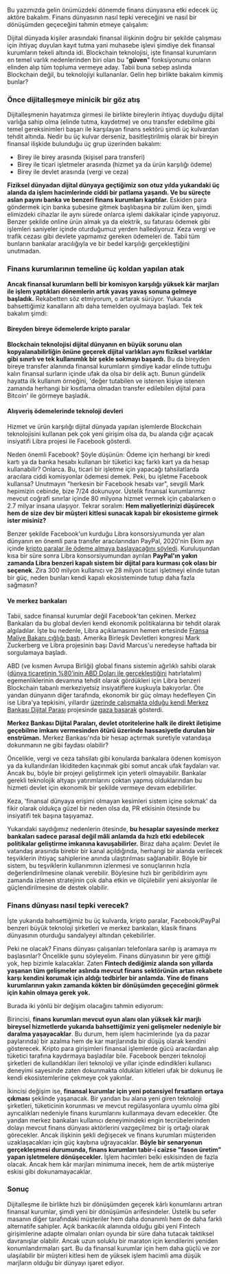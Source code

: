 Bu yazımızda gelin önümüzdeki dönemde finans dünyasına etki edecek üç aktöre bakalım. Finans dünyasının nasıl tepki vereceğini ve nasıl bir dönüşümden geçeceğini tahmin etmeye çalışalım:

Dijital dünyada kişiler arasındaki finansal ilişkinin doğru bir şekilde çalışması için ihtiyaç duyulan kayıt tutma yani muhasebe işlevi şimdiye dek finansal kurumların tekeli altında idi. Blockchain teknolojisi, işte finansal kurumların en temel varlık nedenlerinden biri olan bu "**güven**" fonksiyonunu onların elinden alıp tüm topluma vermeye aday. Tabii buna sebep aslında Blockchain değil, bu teknolojiyi kullananlar. Gelin hep birlikte bakalım kimmiş bunlar?

### Önce dijitalleşmeye minicik bir göz atış

Dijitalleşmenin hayatımıza girmesi ile birlikte bireylerin ihtiyaç duyduğu dijital varlığa sahip olma (elinde tutma, kaydetme) ve onu transfer edebilme gibi temel gereksinimleri başarı ile karşılayan finans sektörü şimdi üç kulvardan tehdit altında. Nedir bu üç kulvar derseniz, basitleştirilmiş olarak bir bireyin finansal ilişkide bulunduğu üç grup üzerinden bakalım: 

- Birey ile birey arasında (kişisel para transferi)
- Birey ile ticari işletmeler arasında (hizmet  ya da ürün karşılığı ödeme)
- Birey ile devlet arasında (vergi ve ceza)

**Fiziksel dünyadan dijital dünyaya geçtiğimiz son otuz yılda yukarıdaki üç alanda da işlem hacimlerinde ciddi bir patlama yaşandı. Ve bu süreçte aslan payını banka ve benzeri finans kurumları kaptılar.** Eskiden para göndermek için banka şubesine gitmek başlıbaşına bir zulüm iken, şimdi elimizdeki cihazlar ile aynı sürede onlarca işlemi dakikalar içinde yapıyoruz. Benzer şekilde online ürün almak ya da elektrik, su faturası ödemek gibi işlemleri saniyeler içinde oturduğumuz yerden hallediyoruz. Keza vergi ve trafik cezası gibi devlete yapmamız gereken ödemeleri de. Tabii tüm bunların bankalar aracılığıyla ve bir bedel karşılığı gerçekleştiğini unutmadan.

### Finans kurumlarının temeline üç koldan yapılan atak

**Ancak finansal kurumların belli bir komisyon karşılığı yüksek kâr marjları ile işlem yaptıkları dönemlerin artık yavaş yavaş sonuna gelmeye başladık.** Rekabetten söz etmiyorum, o artarak sürüyor. Yukarıda bahsettiğimiz kanalların altı daha temelden oyulmaya başladı. Tek tek bakalım şimdi: 

#### Bireyden bireye ödemelerde kripto paralar
**Blockchain teknolojisi dijital dünyanın en büyük sorunu olan kopyalanabilirliğin önüne geçerek dijital varlıkları aynı fiziksel varlıklar gibi sınırlı ve tek kullanımlık bir şekle sokmayı başardı.** Bu da bireyden bireye transfer alanında finansal kurumların şimdiye kadar elinde tuttuğu kalın finansal surların içinde ufak da olsa bir delik açtı. Bunun gündelik hayatta ilk kullanım örneğini, 'değer tutabilen ve istenen kişiye istenen zamanda herhangi bir kısıtlama olmadan transfer edilebilen dijital para Bitcoin' ile görmeye başladık.

#### Alışveriş ödemelerinde teknoloji devleri
Hizmet ve ürün karşılığı dijital dünyada yapılan işlemlerde Blockchain teknolojisini kullanan pek çok yeni girişim olsa da, bu alanda çığır açacak insiyatifi Libra projesi ile Facebook gösterdi. 

Neden önemli Facebook? Şöyle düşünün: Ödeme için herhangi bir kredi kartı ya da banka hesabı kullanan bir tüketici kaç farklı kart ya da hesap kullanabilir? Onlarca. Bu, ticari bir işletme için yapacağı tahsilatlarda aracılara ciddi komisyonlar ödemesi demek. Peki, bu işletme Facebook kullansa? Unutmayın "herkesin bir Facebook hesabı var", sevgili Mark hepimizin cebinde, bize 7/24 dokunuyor. Üstelik finansal kurumlarımız mevcut coğrafi sınırlar içinde 80 milyona hizmet vermek için çabalarken o 2.7 milyar insana ulaşıyor. Tekrar soralım:  **Hem maliyetlerinizi düşürecek hem de size dev bir müşteri kitlesi sunacak kapalı bir ekosisteme girmek ister misiniz?**

Benzer şekilde Facebook'un kurduğu Libra konsorsiyumunda yer alan dünyanın en önemli para transfer aracılarından PayPal, 2020'nin Ekim ayı içinde [kripto paralar ile ödeme almaya başlayacağını söyledi](https://www.bbc.com/news/technology-54630283). Kuruluşundan kısa bir süre sonra Libra konsorsiyumundan ayrılan **PayPal'ın yakın zamanda Libra benzeri kapalı sistem bir dijital para kurması çok olası bir seçenek**. Zira 300 milyon kullanıcı ve 28 milyon ticari işletmeyi elinde tutan bir güç, neden bunları kendi kapalı ekosisteminde tutup daha fazla sağmasın?

#### Ve merkez bankaları
Tabii, sadce finansal kurumlar değil Facebook'tan çekinen. Merkez Bankaları da bu global devleri kendi ekonomik politikalarına bir tehdit olarak algıladılar. İşte bu nedenle, Libra açıklamasının hemen ertesinde [Fransa Maliye Bakanı çığlığı bastı](https://www.marketwatch.com/story/french-finance-minister-says-libra-should-not-be-allowed-in-eu-2019-10-09#:~:text=BRUSSELS%20(AP)%20%E2%80%94%20The%20European,Bruno%20Le%20Maire%20said%20Wednesday.). Amerika Birleşik Devletleri kongresi Mark Zuckerberg ve Libra projesinin başı David Marcus'u neredeyse haftada bir sorgulamaya başladı. 

ABD (ve kısmen Avrupa Birliği) global finans sistemin ağırlıklı sahibi olarak ([dünya ticaretinin %80'inin ABD Doları ile gerçekleştiğini](https://www.swift.com/sites/default/files/documents/swift_bi_currency_evolution_infopaper_57128.pdf) hatırlatalım) egemenliklerinin devamına tehdit olarak gördükleri için Libra benzeri Blockchain tabanlı merkeziyetsiz insiyatiflere kuşkuyla bakıyorlar. Öte yandan dünyanın diğer tarafında, ekonomik bir güç olmayı hedefleyen Çin ise Libra'ya tepkisini, yıllardır [üzerinde çalışmakta olduğu kendi Merkez Bankası Dijital Parası](https://boxmining.com/dcep/#:~:text=What%20is%20DCEP%3F,Bank%20of%20China%20(PBoC).) projesinde [gaza basarak](https://www.bloomberg.com/news/articles/2020-09-08/how-china-is-closing-in-on-its-own-digital-currency-quicktake) gösterdi. 

**Merkez Bankası Dijital Paraları, devlet otoritelerine halk ile direkt iletişime geçebilme imkanı vermesinden ötürü üzerinde hassasiyetle durulan bir enstrüman.** Merkez Bankası'nda bir hesap açtırmak suretiyle vatandaşa dokunmanın ne gibi faydası olabilir? 

Öncelikle, vergi ve ceza tahsilatı gibi konularda bankalara ödenen komisyon ya da kullandırılan likiditeden kaçınmak gibi somut ancak ufak faydaları var. Ancak bu, böyle bir projeyi geliştirmek için yeterli olmayabilir. Bankalar gerekli teknolojik altyapı yatırımlarını çoktan yapmış olduklarından bu hizmeti devlet için ekonomik bir şekilde vermeye devam edebilirler. 

Keza, 'finansal dünyaya erişimi olmayan kesimleri sistem içine sokmak' da fikir olarak oldukça güzel bir neden olsa da, PR etkisinin ötesinde bu insiyatifi tek başına taşıyamaz. 

Yukarıdaki saydığımız nedenlerin ötesinde, **bu hesaplar sayesinde merkez bankaları sadece parasal değil mâli anlamda da hızlı etki edebilecek politikalar geliştirme imkanına kavuşabilirler.** Biraz daha açalım: Devlet ile vatandaş arasında birebir bir kanal açıldığında, herhangi bir alanda verilecek teşviklerin ihtiyaç sahiplerine anında ulaştırılması sağlanabilir. Böyle bir sistem, bu teşviklerin kullanımının izlenmesi ve sonuçlarının hızla değerlendirilmesine olanak verebilir. Böylesine hızlı bir geribildirim aynı zamanda izlenen stratejinin çok daha etkin ve ölçülebilir yeni aksiyonlar ile güçlendirilmesine de destek olabilir.

### Finans dünyası nasıl tepki verecek?

İşte yukarıda bahsettiğimiz bu üç kulvarda, kripto paralar, Facebook/PayPal benzeri büyük teknoloji şirketleri ve merkez bankaları, klasik finans dünyasının oturduğu sandalyeyi altından çekebilirler. 

Peki ne olacak? Finans dünyası çalışanları telefonlara sarılıp iş aramaya mı başlasınlar? Öncelikle şunu söyleyelim. Finans dünyasının bir yere gittiği yok, hep bizimle kalacaklar. Zaten **Fintech dediğimiz alanda son yıllarda yaşanan tüm gelişmeler aslında mevcut finans sektörünün artan rekabete karşı kendini korumak için aldığı tedbirler bir anlamda. Yine de finans kurumlarının yakın zamanda kökten bir dönüşümden geçeceğini görmek için kahin olmaya gerek yok.**

Burada iki yönlü bir değişim olacağını tahmin ediyorum:

Birincisi, **finans kurumları mevcut oyun alanı olan yüksek kâr marjlı bireysel hizmetlerde yukarıda bahsettiğimiz yeni gelişmeler nedeniyle bir daralma yaşayacaklar**.  Bu durum, hem işlem hacimlerinde (ya da pazar paylarında) bir azalma hem de kar marjlarında bir düşüş olarak kendini gösterecek.  Kripto para girişimleri finansal işlemlerde gücü aracılardan alıp tüketici tarafına kaydırmaya başladılar bile. Facebook benzeri teknoloji şirketleri de kullandıkları ileri teknoloji ve yıllar içinde edindikleri kullanıcı deneyimi sayesinde zaten dokunmakta oldukları kitleleri ufak bir dokunuş ile kendi ekosistemlerine çekmeye çok yakınlar. 

İkincisi değişim ise, **finansal kurumlar için yeni potansiyel fırsatların ortaya çıkması** şeklinde yaşanacak. Bir yandan bu alana yeni giren teknoloji şirketleri, tüketicinin korunması ve mevcut regülasyonlara uyumlu olma gibi ayrıcalıkları nedeniyle finans kurumlarını kullanmaya devam edecekler. Öte yandan merkez bankaları kullanıcı deneyimindeki engin tecrübelerinden dolayı mevcut finans dünyası aktörlerini vazgeçilmez bir iş ortağı olarak görecekler. Ancak ilişkinin şekli değişecek ve finans kurumları müşteriden uzaklaşacakları için güç kaybına uğrayacaklar. **Böyle bir senaryonun gerçekleşmesi durumunda, finans kurumları tabir-i caizse "fason üretim" yapan işletmelere dönüşecekler.** İşlem hacimleri belki eskisinden de fazla olacak. Ancak hem kâr marjları minimuma inecek, hem de artık müşteriye eskisi gibi dokunamayacaklar.

### Sonuç 
Dijitalleşme ile birlikte hızlı bir dönüşümden geçerek kârlı konumlarını artıran finansal kurumlar, şimdi yeni bir dönüşümün arifesindeler. Üstelik bu sefer masanın diğer tarafındaki müşteriler hem daha donanımlı hem de daha farklı alternatife sahipler. Açık bankacılık alanında olduğu gibi yeni Fintech girişimlerine adapte olmaları onları oyunda bir süre daha tutacak taktiksel davranışlar olabilir. Ancak uzun soluklu bir maraton için kendilerini yeniden konumlandırmaları şart. Bu da finansal kurumlar için hem daha güçlü ve zor ulaşılabilir bir müşteri kitlesi hem de yüksek işlem hacimli ama düşük marjların olduğu bir dünyayı işaret ediyor. 
